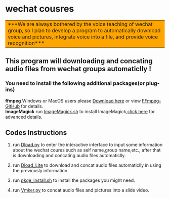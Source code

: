 # wechat cousres

<table><tr><td bgcolor=orange>***We are always bothered by the voice teaching of wechat group, so I plan to develop a program to automatically download voice and pictures, integrate voice into a file, and provide voice recognition***</td></tr></table> 

## This program will downloading and concating audio files from wechat groups automaticlly !

### You need to install the following **additional** packages(or plug-ins)

**ffmpeg**
Windows or MacOS users please [Download here](https://ffmpeg.zeranoe.com/builds/) or view [FFmpeg-GitHub](https://github.com/FFmpeg/FFmpeg) for details.  
**ImageMagick** 
run [ImageMagick.sh](ImageMagick.sh) to install ImageMagick,[click here](https://www.imagemagick.org/script/install-source.php) for advanced details. 

## Codes Instructions
1. run [Dload.py](Dload.py) to enter the interactive interface to input some information about the wechat coures such as self name,group name,etc., after that is downloading and concating audio files automaticlly.  

2. run [Dload_Lite](Dload_Lite.py) to download and concat audio files automaticlly in using the previously information.  

3. run [pkge_install.sh](pkge_install.sh) to install the packages you might need.

4. run [Vmker.py](Vmker.py) to concat audio files and pictures into a slide video.

